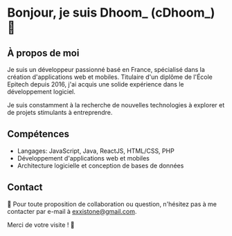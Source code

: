 # Bonjour, je suis Dhoom_ (cDhoom_) 👋

## À propos de moi

Je suis un développeur passionné basé en France, spécialisé dans la création d'applications web et mobiles. Titulaire d'un diplôme de l'École Epitech depuis 2016, j'ai acquis une solide expérience dans le développement logiciel.

Je suis constamment à la recherche de nouvelles technologies à explorer et de projets stimulants à entreprendre.

## Compétences

- Langages: JavaScript, Java, ReactJS, HTML/CSS, PHP
- Développement d'applications web et mobiles
- Architecture logicielle et conception de bases de données

## Contact

📧 Pour toute proposition de collaboration ou question, n'hésitez pas à me contacter par e-mail à [exxistone@gmail.com](mailto:exxistone@gmail.com).

Merci de votre visite ! 🚀
